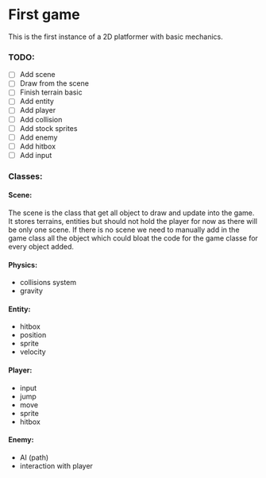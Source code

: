 # First game

This is the first instance of a 2D platformer with basic mechanics.

### TODO:
- [ ] Add scene
- [ ] Draw from the scene
- [ ] Finish terrain basic
- [ ] Add entity
- [ ] Add player
- [ ] Add collision
- [ ] Add stock sprites
- [ ] Add enemy
- [ ] Add hitbox
- [ ] Add input

### Classes:

#### Scene:
The scene is the class that get all object to draw and update into the game.
It stores terrains, entities but should not hold the player for now as there will
be only one scene. If there is no scene we need to manually add in the game class
all the object which could bloat the code for the game classe for every object added.

#### Physics:
- collisions system
- gravity

#### Entity:
- hitbox
- position
- sprite
- velocity

#### Player:
- input
- jump
- move
- sprite
- hitbox

#### Enemy:
- AI (path)
- interaction with player